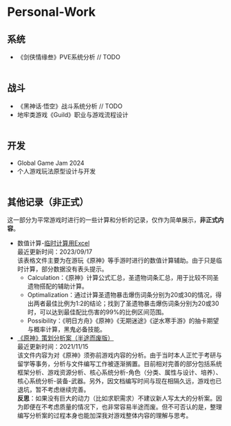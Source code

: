 # Personal-Work
## 系统
- 《剑侠情缘叁》PVE系统分析 // TODO
<br><br>
## 战斗
- 《黑神话·悟空》战斗系统分析 // TODO
- 地牢类游戏《Guild》职业与游戏流程设计
<br><br>
## 开发
- Global Game Jam 2024
- 个人游戏玩法原型设计与开发
<br><br>
## 其他记录（非正式）
这一部分为平常游戏时进行的一些计算和分析的记录，仅作为简单展示，**非正式内容**。
- 数值计算-[临时计算用Excel](temporary_calculation.xlsx) <br>
  最近更新时间：2023/09/17 <br>
  该表格文件主要为在游玩《原神》等手游时进行的数值计算辅助。由于只是临时计算，部分数据没有表头提示。 <br>
  * Calculation：《原神》计算公式汇总，圣遗物词条汇总，用于比较不同圣遗物搭配的辅助计算。
  * Optimalization：通过计算圣遗物暴击爆伤词条分别为20或30的情况，得出两者最佳比例为1:2的结论；找到了圣遗物暴击爆伤词条分别为20或30时，可以达到最佳配比伤害的99%的比例区间范围。
  * Possibility：《明日方舟》《原神》《无期迷途》《逆水寒手游》的抽卡期望与概率计算，黑鬼必备技能。
- [《原神》策划分析案（半途而废版）](genshin_impact_design_analysis_document.pdf) <br>
  最近更新时间：2021/11/15 <br>
  该文件内容为对《原神》须弥前游戏内容的分析。由于当时本人正忙于考研与留学等事务，分析与文件编写工作被逐渐搁置。目前相对完善的部分包括系统框架分析、游戏资源分析、核心系统分析-角色（分类、属性与设计、培养）、核心系统分析-装备-武器。另外，因文档编写时间与现在相隔久远，游戏也已退坑，暂不考虑继续完善。 <br>
  **反思**：如果没有巨大的动力（比如求职需求）不建议新人写太大的分析案。因为即便在不考虑质量的情况下，也非常容易半途而废。但不可否认的是，整理编写分析案的过程本身也能加深我对游戏整体内容的理解与思考。
<br><br>
